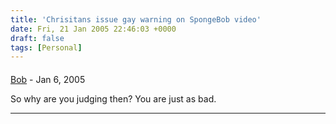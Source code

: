 ```yaml
---
title: 'Chrisitans issue gay warning on SpongeBob video'
date: Fri, 21 Jan 2005 22:46:03 +0000
draft: false
tags: [Personal]
---
```



#### 
[Bob]( "") - <time datetime="2005-01-22 01:14:01">Jan 6, 2005</time>

So why are you judging then? You are just as bad.
<hr />
